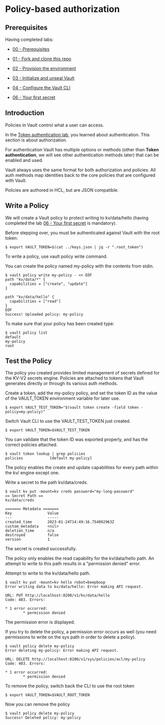 # Policy-based authorization

## Prerequisites 

Having completed labs:

- [00 - Prerequisites](./labs/00-Prerequisites/README.md)

- [01 - Fork and clone this repo](./labs/01-Fork_and_clone_this_repo/README.md)

- [02 - Provision the environment](./labs/02-Provision_the_environment/README.md)

- [03 - Initialize and unseal Vault](./labs/03-Initialize_and_unseal_vault/README.md)

- [04 - Configure the Vault CLI](./labs/04-Configure_Vault_CLI/README.md)

- [06 - Your first secret](./labs/06-Your_first_secret/README.md)

## Introduction 

Policies in Vault control what a user can access. 

In the [Token authentication lab](../07-Token_authentication/README.md), you learned about authentication. This section is about authorization.

For authentication Vault has multiple options or methods (other than **Token authentication**, we will see other authentication methods later) that can be enabled and used. 

Vault always uses the same format for both authorization and policies. All auth methods map identities back to the core policies that are configured with Vault.

Policies are authored in HCL, but are JSON compatible. 

## Write a Policy

We will create a Vault policy to protect writing to kv/data/hello (having completed the lab [06 - Your first secret](./labs/06-Your_first_secret/README.md) is mandatory).

Before stepping over, you must be authenticated against Vault with the root token:

```console
$ export VAULT_TOKEN=$(cat ../keys.json | jq -r ".root_token")
```

To write a policy, use vault policy write command.

You can create the policy named my-policy with the contents from stdin.

```console
$ vault policy write my-policy - << EOF
path "kv/data/*" {
  capabilities = ["create", "update"]
}

path "kv/data/hello" {
  capabilities = ["read"]
}
EOF
Success! Uploaded policy: my-policy
```

To make sure that your policy has been created type:

```console
$ vault policy list
default
my-policy
root
```

## Test the Policy

The policy you created provides limited management of secrets defined for the KV-V2 secrets engine. Policies are attached to tokens that Vault generates directly or through its various auth methods.

Create a token, add the my-policy policy, and set the token ID as the value of the VAULT_TOKEN environment variable for later use.

```console
$ export VAULT_TEST_TOKEN="$(vault token create -field token -policy=my-policy)"
```

Switch Vault CLI to use the VAULT_TEST_TOKEN just created.

```
$ export VAULT_TOKEN=$VAULT_TEST_TOKEN
```

You can validate that the token ID was exported properly, and has the correct policies attached.

```console
$ vault token lookup | grep policies
policies            [default my-policy]
```

The policy enables the create and update capabilities for every path within the kv/ engine except one.

Write a secret to the path kv/data/creds.

```console
$ vault kv put -mount=kv creds password="my-long-password"
== Secret Path ==
kv/data/creds

======= Metadata =======
Key                Value
---                -----
created_time       2023-01-24T14:49:16.754092963Z
custom_metadata    <nil>
deletion_time      n/a
destroyed          false
version            1
```

The secret is created successfully.

The policy only enables the read capability for the kv/data/hello path. An attempt to write to this path results in a "permission denied" error.

Attempt to write to the kv/data/hello path.

```console
$ vault kv put -mount=kv hello robot=beepboop
Error writing data to kv/data/hello: Error making API request.

URL: PUT http://localhost:8200/v1/kv/data/hello
Code: 403. Errors:

* 1 error occurred:
        * permission denied
```

The permission error is displayed.

If you try to delete the policy, a permission error occurs as well (you need permissions to write on the sys path in order to delete a policy).

```console
$ vault policy delete my-policy
Error deleting my-policy: Error making API request.

URL: DELETE http://localhost:8200/v1/sys/policies/acl/my-policy
Code: 403. Errors:

* 1 error occurred:
        * permission denied
```

To remove the policy, switch back the CLI to use the root token 

```console
$ export VAULT_TOKEN=$VAULT_ROOT_TOKEN
```

Now you can remove the policy

```console
$ vault policy delete my-policy 
Success! Deleted policy: my-policy   
```